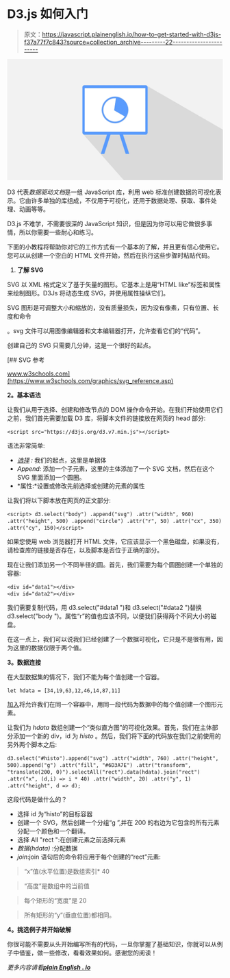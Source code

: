 # D3.js 如何入门

> 原文：<https://javascript.plainenglish.io/how-to-get-started-with-d3js-f37a77f7c843?source=collection_archive---------22----------------------->

![](img/6f9a9a02749bb6484c2a0c09cdadff3a.png)

D3 代表*数据驱动文档*是一组 JavaScript 库，利用 web 标准创建数据的可视化表示。它由许多单独的库组成，不仅用于可视化，还用于数据处理、获取、事件处理、动画等等。

D3.js 不难学，不需要很深的 JavaScript 知识，但是因为你可以用它做很多事情，所以你需要一些耐心和练习。

下面的小教程将帮助你对它的工作方式有一个基本的了解，并且更有信心使用它。您可以从创建一个空白的 HTML 文件开始，然后在执行这些步骤时粘贴代码。

1.  **了解 SVG**

SVG 以 XML 格式定义了基于矢量的图形。它基本上是用“HTML like”标签和属性来绘制图形。D3Js 将动态生成 SVG，并使用属性操纵它们。

SVG 图形是可调整大小和缩放的，没有质量损失，因为没有像素，只有位置、长度和命令

。svg 文件可以用图像编辑器和文本编辑器打开，允许查看它们的“代码”。

创建自己的 SVG 只需要几分钟，这是一个很好的起点。

[](https://www.w3schools.com/graphics/svg_reference.asp) [## SVG 参考

www.w3schools.com](https://www.w3schools.com/graphics/svg_reference.asp) 

**2。基本语法**

让我们从用于选择、创建和修改节点的 DOM 操作命令开始。在我们开始使用它们之前，我们首先需要加载 D3 库，将脚本文件的链接放在网页的 head 部分:

```
<script src="https://d3js.org/d3.v7.min.js"></script>
```

语法非常简单:

*   [*选择*](https://github.com/d3/d3-selection) *:* 我们的起点，这里是单据体
*   *Append:* 添加一个子元素，这里的主体添加了一个 SVG 文档，然后在这个 SVG 里面添加一个圆圈。
*   *属性:*设置或修改先前选择或创建的元素的属性

让我们将以下脚本放在网页的正文部分:

```
<script> d3.select("body") .append("svg") .attr("width", 960) .attr("height", 500) .append("circle") .attr("r", 50) .attr("cx", 350) .attr("cy", 150)</script>
```

如果您使用 web 浏览器打开 HTML 文件，它应该显示一个黑色磁盘，如果没有，请检查库的链接是否存在，以及脚本是否位于正确的部分。

现在让我们添加另一个不同半径的圆。首先，我们需要为每个圆圈创建一个单独的容器:

```
<div id="data1"></div>
<div id="data2"></div>
```

我们需要复制代码，用 d3.select("#data1 ")和 d3.select("#data2 ")替换 d3.select("body ")。属性“r”的值也应该不同，以便我们获得两个不同大小的磁盘。

在这一点上，我们可以说我们已经创建了一个数据可视化，它只是不是很有用，因为这里的数据仅限于两个值。

**3。数据连接**

在大型数据集的情况下，我们不能为每个值创建一个容器。

```
let hdata = [34,19,63,12,46,14,87,11]
```

[加入](https://observablehq.com/@d3/selection-join)将允许我们在同一个容器中，用同一段代码为数据中的每个值创建一个图形元素。

让我们为 *hdata* 数组创建一个“类似直方图”的可视化效果。首先，我们在主体部分添加一个新的 div，id 为 *histo* 。然后，我们将下面的代码放在我们之前使用的另外两个脚本之后:

```
d3.select("#histo").append("svg") .attr("width", 760) .attr("height", 500).append("g") .attr("fill", "#6D3A7E") .attr("transform", "translate(200, 0)").selectAll("rect").data(hdata).join("rect") .attr("x", (d,i) => i * 40) .attr("width", 20) .attr("y", 1) .attr("height", d => d);
```

这段代码是做什么的？

*   选择 id 为“histo”的目标容器
*   创建一个 SVG，然后创建一个分组“g ”,并在 200 的右边为它包含的所有元素分配一个颜色和一个翻译。
*   选择 All "rect ":在创建元素之前选择元素
*   *数据(hdata)* :分配数据
*   *join*:join 语句后的命令将应用于每个创建的“rect”元素:

>“x”值(水平位置)是数组索引* 40

>“高度”是数组中的当前值

>每个矩形的“宽度”是 20

>所有矩形的“y”(垂直位置)都相同。

**4。挑选例子并开始破解**

你很可能不需要从头开始编写所有的代码，一旦你掌握了基础知识，你就可以从例子中借鉴，做一些修改，看看效果如何。感谢您的阅读！

*更多内容请看*[***plain English . io***](http://plainenglish.io/)